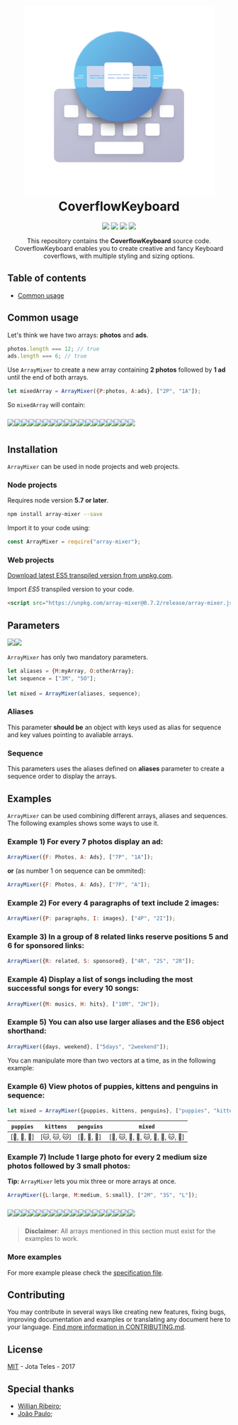 <h1 align="center">
  <br>
    <img src="docs/logo.png"/>
  <br>
  CoverflowKeyboard
</h1>

<p align="center">
  <img src="https://badgen.net/github/tag/micromatch/micromatch" />
  <img src="https://badgen.net/badge/icon/Cocoapods, SPM?label=Integration" />
  <img src="https://badgen.net/badge/icon/iOS, iPadOS?label=Platforms" />
  <img src="https://badgen.net/github/license/micromatch/micromatch" />
  <br>
</p>

<p align="center">
  This repository contains the <strong>CoverflowKeyboard</strong> source code.
  CoverflowKeyboard enables you to create creative and fancy Keyboard coverflows, with multiple styling and sizing options.
</p>

## Table of contents

  * [Common usage](#common-usage)

## Common usage

Let's think we have two arrays:  **photos** and **ads**.

```javascript
photos.length === 12; // true
ads.length === 6; // true
```

Use `ArrayMixer` to create a new array containing **2 photos** followed by **1 ad** until the end of both arrays.


```javascript
let mixedArray = ArrayMixer({P:photos, A:ads}, ["2P", "1A"]);
```

So `mixedArray` will contain:

<table>
  <img src="https://via.placeholder.com/78x78.png/c0392b/fff?text=P[0]" align="left" vspace="10">
  <img src="https://via.placeholder.com/78x78.png/c0392b/fff?text=P[1]" align="left" vspace="10">
  <img src="https://via.placeholder.com/78x78.png/3498db/fff?text=A[0]" align="left" vspace="10">
  <img src="https://via.placeholder.com/78x78.png/c0392b/fff?text=P[2]" align="left" vspace="10">
  <img src="https://via.placeholder.com/78x78.png/c0392b/fff?text=P[3]" align="left" vspace="10">
  <img src="https://via.placeholder.com/78x78.png/3498db/fff?text=A[1]" align="left" vspace="10">
  <img src="https://via.placeholder.com/78x78.png/c0392b/fff?text=P[4]" align="left" vspace="10">
  <img src="https://via.placeholder.com/78x78.png/c0392b/fff?text=P[5]" align="left" vspace="10">
  <img src="https://via.placeholder.com/78x78.png/3498db/fff?text=A[2]" align="left" vspace="10">
  <img src="https://via.placeholder.com/78x78.png/c0392b/fff?text=P[6]" align="left" vspace="10">
  <img src="https://via.placeholder.com/78x78.png/c0392b/fff?text=P[7]" align="left" vspace="10">
  <img src="https://via.placeholder.com/78x78.png/3498db/fff?text=A[3]" align="left" vspace="10">
  <img src="https://via.placeholder.com/78x78.png/c0392b/fff?text=P[8]" align="left" vspace="10">
  <img src="https://via.placeholder.com/78x78.png/c0392b/fff?text=P[9]" align="left" vspace="10">
  <img src="https://via.placeholder.com/78x78.png/3498db/fff?text=A[4]" align="left" vspace="10">
  <img src="https://via.placeholder.com/78x78.png/c0392b/fff?text=P[10]" align="left" vspace="10">
  <img src="https://via.placeholder.com/78x78.png/c0392b/fff?text=P[11]" align="left" vspace="10">
  <img src="https://via.placeholder.com/78x78.png/3498db/fff?text=A[5]" align="left" vspace="10">
</table>

<h2 id="installation">Installation</h2>

`ArrayMixer` can be used in node projects and web projects.

### Node projects

Requires node version **5.7 or later**.

```bash
npm install array-mixer --save
```

Import it to your code using:

```javascript
const ArrayMixer = require("array-mixer");
```

### Web projects

[Download latest ES5 transpiled version from unpkg.com](https://unpkg.com/array-mixer@0.7.2/release/array-mixer.js).

Import *ES5* transpiled version to your code.

```html
<script src="https://unpkg.com/array-mixer@0.7.2/release/array-mixer.js"></script>
```

## Parameters

<img src="https://via.placeholder.com/100x48.png/c0392b/fff?text=Aliases" align="left">
<img src="https://via.placeholder.com/115x48.png/3498db/fff?text=Sequence">

`ArrayMixer` has only two mandatory parameters.

```javascript
let aliases = {M:myArray, O:otherArray};
let sequence = ["3M", "5O"];

let mixed = ArrayMixer(aliases, sequence);
```


### Aliases

This parameter **should be** an object with keys used as alias for sequence and key values pointing to avaliable arrays.


### Sequence

This parameters uses the aliases defined on **aliases** parameter to create a sequence order to display the arrays.

## Examples

`ArrayMixer` can be used combining different arrays, aliases and sequences.
The following examples shows some ways to use it.

### Example 1) For every 7 photos display an ad:

```javascript
ArrayMixer({F: Photos, A: Ads}, ["7P", "1A"]);
```
**or** (as number 1 on sequence can be ommited):

```javascript
ArrayMixer({F: Photos, A: Ads}, ["7P", "A"]);
```

### Example 2) For every 4 paragraphs of text include 2 images:
```javascript
ArrayMixer({P: paragraphs, I: images}, ["4P", "2I"]);
```

### Example 3) In a group of 8 related links reserve positions 5 and 6 for sponsored links:
```javascript
ArrayMixer({R: related, S: sponsored}, ["4R", "2S", "2R"]);
```

### Example 4) Display a list of songs including the most successful songs for every 10 songs:
```javascript
ArrayMixer({M: musics, H: hits}, ["10M", "2H"]);
```

### Example 5) You can also use larger aliases and the ES6 object shorthand:
```javascript
ArrayMixer({days, weekend}, ["5days", "2weekend"]);
```

You can manipulate more than two vectors at a time, as in the following example:
 
### Example 6) View photos of puppies, kittens and penguins in sequence:

```javascript
let mixed = ArrayMixer({puppies, kittens, penguins}, ["puppies", "kittens", "penguins"));
```

| `puppies`               | `kittens`               | `penguins`                          | `mixed` |
|-----------------------|-----------------------|-----------------------------------|------------------------------------------------------------------------------|
| [:dog:, :dog:, :dog:] | [:cat:, :cat:, :cat:] | [:penguin:, :penguin:, :penguin:] | [:dog:, :cat:, :penguin:, :dog:, :cat:, :penguin:, :dog:, :cat:, :penguin:] |

### Example 7) Include 1 large photo for every 2 medium size photos followed by 3 small photos:

**Tip:** `ArrayMixer` lets you mix three or more arrays at once.

```javascript 
ArrayMixer({L:large, M:medium, S:small}, ["2M", "3S", "L"]);
```
<table>
<img src="https://via.placeholder.com/78x78.png/3498db/fff?text=M[0]" align="left" vspace="10">
<img src="https://via.placeholder.com/78x78.png/3498db/fff?text=M[1]" align="left" vspace="10">
<img src="https://via.placeholder.com/78x78.png/c0392b/fff?text=S[0]" align="left" vspace="10">
<img src="https://via.placeholder.com/78x78.png/c0392b/fff?text=S[1]" align="left" vspace="10">
<img src="https://via.placeholder.com/78x78.png/c0392b/fff?text=S[2]" align="left" vspace="10">
<img src="https://via.placeholder.com/78x78.png/27ae60/fff?text=L[0]" align="left" vspace="10">
<img src="https://via.placeholder.com/78x78.png/3498db/fff?text=M[2]" align="left" vspace="10">
<img src="https://via.placeholder.com/78x78.png/3498db/fff?text=M[3]" align="left" vspace="10">
<img src="https://via.placeholder.com/78x78.png/c0392b/fff?text=S[3]" align="left" vspace="10">
<img src="https://via.placeholder.com/78x78.png/c0392b/fff?text=S[4]" align="left" vspace="10">
<img src="https://via.placeholder.com/78x78.png/c0392b/fff?text=S[5]" align="left" vspace="10">
<img src="https://via.placeholder.com/78x78.png/27ae60/fff?text=L[1]" align="left" vspace="10">
<img src="https://via.placeholder.com/78x78.png/3498db/fff?text=M[4]" align="left" vspace="10">
<img src="https://via.placeholder.com/78x78.png/3498db/fff?text=M[4]" align="left" vspace="10">
<img src="https://via.placeholder.com/78x78.png/c0392b/fff?text=S[6]" align="left" vspace="10">
<img src="https://via.placeholder.com/78x78.png/c0392b/fff?text=S[7]" align="left" vspace="10">
<img src="https://via.placeholder.com/78x78.png/c0392b/fff?text=S[8]" align="left" vspace="10">
<img src="https://via.placeholder.com/78x78.png/27ae60/fff?text=L[2]" align="left" vspace="10">
</table>

> **Disclaimer**: All arrays mentioned in this section must exist for the examples to work.

### More examples

For more example please check the [specification file](src/spec.js).

## Contributing

You may contribute in several ways like creating new features, fixing bugs, improving documentation and examples
or translating any document here to your language. [Find more information in CONTRIBUTING.md](CONTRIBUTING.md).

## License

[MIT](LICENSE) - Jota Teles - 2017

## Special thanks

* [Willian Ribeiro](https://github.com/willianribeiro);
* [João Paulo](https://github.com/jpusp);
